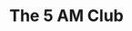 ---
title: "The 5 AM Club"
description: (╯°□°)╯︵ ┻━┻ Berhenti di chapter ke empat. Can't stand the entrepreneur character, dan lovey dovey story di antara narasinya, Lebih milih membaca blognya Robin. Shorter. Better. Cheaper.
cover: "images/reading/the-5am-club.jpeg"
publishDate: 2019-01-08
authors: "Robin Sharma"
categories: ["personal development"]
---